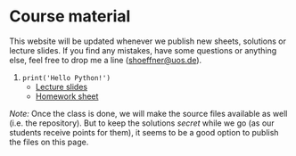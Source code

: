 # Course material

This website will be updated whenever we publish new sheets, solutions or lecture slides.
If you find any mistakes, have some questions or anything else, feel free to drop me a line (shoeffner@uos.de).

1. `print('Hello Python!')`
    * [Lecture slides](files/BPP-01_HelloPython.pdf)
    * [Homework sheet](files/BPP-01_HelloPython-Sheet.pdf)


*Note:* Once the class is done, we will make the source files available as well
(i.e. the repository). But to keep the solutions *secret* while we go (as our
students receive points for them), it seems to be a good option to publish the
files on this page.
